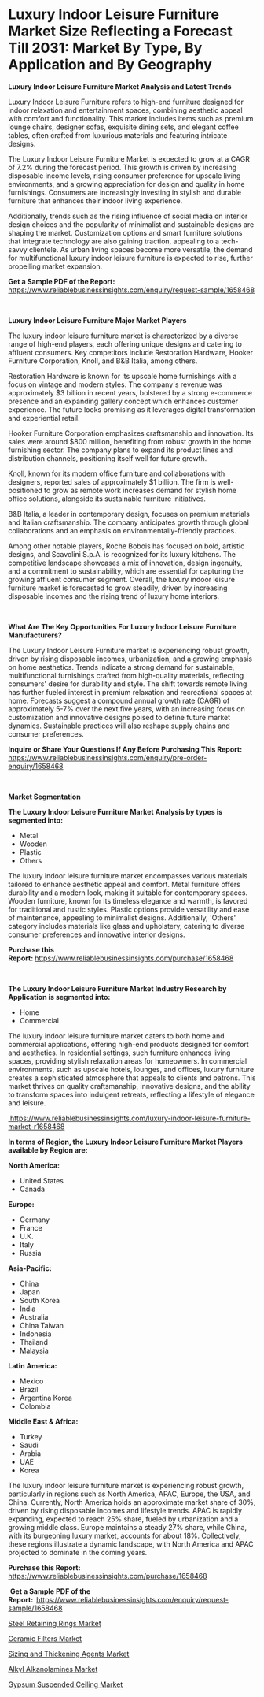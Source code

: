 <p><h1>Luxury Indoor Leisure Furniture Market Size Reflecting a Forecast Till 2031: Market By Type, By Application and By Geography</h1></p><p><strong>Luxury Indoor Leisure Furniture Market Analysis and Latest Trends</strong></p>
<p><p>Luxury Indoor Leisure Furniture refers to high-end furniture designed for indoor relaxation and entertainment spaces, combining aesthetic appeal with comfort and functionality. This market includes items such as premium lounge chairs, designer sofas, exquisite dining sets, and elegant coffee tables, often crafted from luxurious materials and featuring intricate designs.</p><p>The Luxury Indoor Leisure Furniture Market is expected to grow at a CAGR of 7.2% during the forecast period. This growth is driven by increasing disposable income levels, rising consumer preference for upscale living environments, and a growing appreciation for design and quality in home furnishings. Consumers are increasingly investing in stylish and durable furniture that enhances their indoor living experience.</p><p>Additionally, trends such as the rising influence of social media on interior design choices and the popularity of minimalist and sustainable designs are shaping the market. Customization options and smart furniture solutions that integrate technology are also gaining traction, appealing to a tech-savvy clientele. As urban living spaces become more versatile, the demand for multifunctional luxury indoor leisure furniture is expected to rise, further propelling market expansion.</p></p>
<p><strong>Get a Sample PDF of the Report:&nbsp;</strong> <a href="https://www.reliablebusinessinsights.com/enquiry/request-sample/1658468?utm_campaign=1873&utm_medium=2&utm_source=Github&utm_content=ia&utm_term=09122024&utm_id=luxury-indoor-leisure-furniture">https://www.reliablebusinessinsights.com/enquiry/request-sample/1658468</a></p>
<p>&nbsp;</p>
<p><strong>Luxury Indoor Leisure Furniture Major Market Players</strong></p>
<p><p>The luxury indoor leisure furniture market is characterized by a diverse range of high-end players, each offering unique designs and catering to affluent consumers. Key competitors include Restoration Hardware, Hooker Furniture Corporation, Knoll, and B&B Italia, among others.</p><p>Restoration Hardware is known for its upscale home furnishings with a focus on vintage and modern styles. The company's revenue was approximately $3 billion in recent years, bolstered by a strong e-commerce presence and an expanding gallery concept which enhances customer experience. The future looks promising as it leverages digital transformation and experiential retail.</p><p>Hooker Furniture Corporation emphasizes craftsmanship and innovation. Its sales were around $800 million, benefiting from robust growth in the home furnishing sector. The company plans to expand its product lines and distribution channels, positioning itself well for future growth.</p><p>Knoll, known for its modern office furniture and collaborations with designers, reported sales of approximately $1 billion. The firm is well-positioned to grow as remote work increases demand for stylish home office solutions, alongside its sustainable furniture initiatives.</p><p>B&B Italia, a leader in contemporary design, focuses on premium materials and Italian craftsmanship. The company anticipates growth through global collaborations and an emphasis on environmentally-friendly practices.</p><p>Among other notable players, Roche Bobois has focused on bold, artistic designs, and Scavolini S.p.A. is recognized for its luxury kitchens. The competitive landscape showcases a mix of innovation, design ingenuity, and a commitment to sustainability, which are essential for capturing the growing affluent consumer segment. Overall, the luxury indoor leisure furniture market is forecasted to grow steadily, driven by increasing disposable incomes and the rising trend of luxury home interiors.</p></p>
<p>&nbsp;</p>
<p><strong>What Are The Key Opportunities For Luxury Indoor Leisure Furniture Manufacturers?</strong></p>
<p><p>The Luxury Indoor Leisure Furniture market is experiencing robust growth, driven by rising disposable incomes, urbanization, and a growing emphasis on home aesthetics. Trends indicate a strong demand for sustainable, multifunctional furnishings crafted from high-quality materials, reflecting consumers' desire for durability and style. The shift towards remote living has further fueled interest in premium relaxation and recreational spaces at home. Forecasts suggest a compound annual growth rate (CAGR) of approximately 5-7% over the next five years, with an increasing focus on customization and innovative designs poised to define future market dynamics. Sustainable practices will also reshape supply chains and consumer preferences.</p></p>
<p><strong>Inquire or Share Your Questions If Any Before Purchasing This Report:</strong> <a href="https://www.reliablebusinessinsights.com/enquiry/pre-order-enquiry/1658468?utm_campaign=1873&utm_medium=2&utm_source=Github&utm_content=ia&utm_term=09122024&utm_id=luxury-indoor-leisure-furniture">https://www.reliablebusinessinsights.com/enquiry/pre-order-enquiry/1658468</a></p>
<p>&nbsp;</p>
<p><strong>Market Segmentation</strong></p>
<p><strong>The Luxury Indoor Leisure Furniture Market Analysis by types is segmented into:</strong></p>
<p><ul><li>Metal</li><li>Wooden</li><li>Plastic</li><li>Others</li></ul></p>
<p><p>The luxury indoor leisure furniture market encompasses various materials tailored to enhance aesthetic appeal and comfort. Metal furniture offers durability and a modern look, making it suitable for contemporary spaces. Wooden furniture, known for its timeless elegance and warmth, is favored for traditional and rustic styles. Plastic options provide versatility and ease of maintenance, appealing to minimalist designs. Additionally, 'Others' category includes materials like glass and upholstery, catering to diverse consumer preferences and innovative interior designs.</p></p>
<p><strong>Purchase this Report:&nbsp;</strong><a href="https://www.reliablebusinessinsights.com/purchase/1658468?utm_campaign=1873&utm_medium=2&utm_source=Github&utm_content=ia&utm_term=09122024&utm_id=luxury-indoor-leisure-furniture">https://www.reliablebusinessinsights.com/purchase/1658468</a></p>
<p>&nbsp;</p>
<p><strong>The Luxury Indoor Leisure Furniture Market Industry Research by Application is segmented into:</strong></p>
<p><ul><li>Home</li><li>Commercial</li></ul></p>
<p><p>The luxury indoor leisure furniture market caters to both home and commercial applications, offering high-end products designed for comfort and aesthetics. In residential settings, such furniture enhances living spaces, providing stylish relaxation areas for homeowners. In commercial environments, such as upscale hotels, lounges, and offices, luxury furniture creates a sophisticated atmosphere that appeals to clients and patrons. This market thrives on quality craftsmanship, innovative designs, and the ability to transform spaces into indulgent retreats, reflecting a lifestyle of elegance and leisure.</p></p>
<p><a href="https://www.reliablebusinessinsights.com/luxury-indoor-leisure-furniture-market-r1658468?utm_campaign=1873&utm_medium=2&utm_source=Github&utm_content=ia&utm_term=09122024&utm_id=luxury-indoor-leisure-furniture">&nbsp;https://www.reliablebusinessinsights.com/luxury-indoor-leisure-furniture-market-r1658468</a></p>
<p><strong>In terms of Region, the Luxury Indoor Leisure Furniture Market Players available by Region are:</strong></p>
<p>
    <p> <strong> North America: </strong>
        <ul>
            <li>United States</li>
            <li>Canada</li>
        </ul>
        </p> 
    <p> <strong> Europe: </strong>
        <ul>
            <li>Germany</li>
            <li>France</li>
            <li>U.K.</li>
            <li>Italy</li>
            <li>Russia</li>
        </ul>
        </p> 
    <p> <strong> Asia-Pacific: </strong>
        <ul>
            <li>China</li>
            <li>Japan</li>
            <li>South Korea</li>
            <li>India</li>
            <li>Australia</li>
            <li>China Taiwan</li>
            <li>Indonesia</li>
            <li>Thailand</li>
            <li>Malaysia</li>
        </ul>
        </p> 
    <p> <strong> Latin America: </strong>
        <ul>
            <li>Mexico</li>
            <li>Brazil</li>
            <li>Argentina Korea</li>
            <li>Colombia</li>
        </ul>
        </p> 
    <p> <strong> Middle East & Africa: </strong>
        <ul>
            <li>Turkey</li>
            <li>Saudi</li>
            <li>Arabia</li>
            <li>UAE</li>
            <li>Korea</li>
        </ul>
    </p>
    </p>
<p><p>The luxury indoor leisure furniture market is experiencing robust growth, particularly in regions such as North America, APAC, Europe, the USA, and China. Currently, North America holds an approximate market share of 30%, driven by rising disposable incomes and lifestyle trends. APAC is rapidly expanding, expected to reach 25% share, fueled by urbanization and a growing middle class. Europe maintains a steady 27% share, while China, with its burgeoning luxury market, accounts for about 18%. Collectively, these regions illustrate a dynamic landscape, with North America and APAC projected to dominate in the coming years.</p></p>
<p><strong>Purchase this Report: </strong><a href="https://www.reliablebusinessinsights.com/purchase/1658468?utm_campaign=1873&utm_medium=2&utm_source=Github&utm_content=ia&utm_term=09122024&utm_id=luxury-indoor-leisure-furniture">https://www.reliablebusinessinsights.com/purchase/1658468</a></p>
<p>&nbsp;<strong>Get a Sample PDF of the Report:&nbsp;&nbsp;</strong><a href="https://www.reliablebusinessinsights.com/enquiry/request-sample/1658468?utm_campaign=1873&utm_medium=2&utm_source=Github&utm_content=ia&utm_term=09122024&utm_id=luxury-indoor-leisure-furniture">https://www.reliablebusinessinsights.com/enquiry/request-sample/1658468</a></p>
<p><strong></strong></p>
<p><p><a href="https://www.linkedin.com/pulse/th-score-market-0ptye?utm_campaign=1873&utm_medium=2&utm_source=Github&utm_content=ia&utm_term=09122024&utm_id=luxury-indoor-leisure-furniture">Steel Retaining Rings Market</a></p><p><a href="https://www.linkedin.com/pulse/th-score-market-0ptye?utm_campaign=1873&utm_medium=2&utm_source=Github&utm_content=ia&utm_term=09122024&utm_id=luxury-indoor-leisure-furniture">Ceramic Filters Market</a></p><p><a href="https://www.linkedin.com/pulse/th-score-market-0ptye?utm_campaign=1873&utm_medium=2&utm_source=Github&utm_content=ia&utm_term=09122024&utm_id=luxury-indoor-leisure-furniture">Sizing and Thickening Agents Market</a></p><p><a href="https://www.linkedin.com/pulse/th-score-market-0ptye?utm_campaign=1873&utm_medium=2&utm_source=Github&utm_content=ia&utm_term=09122024&utm_id=luxury-indoor-leisure-furniture">Alkyl Alkanolamines Market</a></p><p><a href="https://www.linkedin.com/pulse/th-score-market-0ptye?utm_campaign=1873&utm_medium=2&utm_source=Github&utm_content=ia&utm_term=09122024&utm_id=luxury-indoor-leisure-furniture">Gypsum Suspended Ceiling Market</a></p></p>